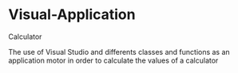 # Visual-Application
Calculator

The use of Visual Studio and differents classes and functions as an application motor in order to calculate the values of a calculator


